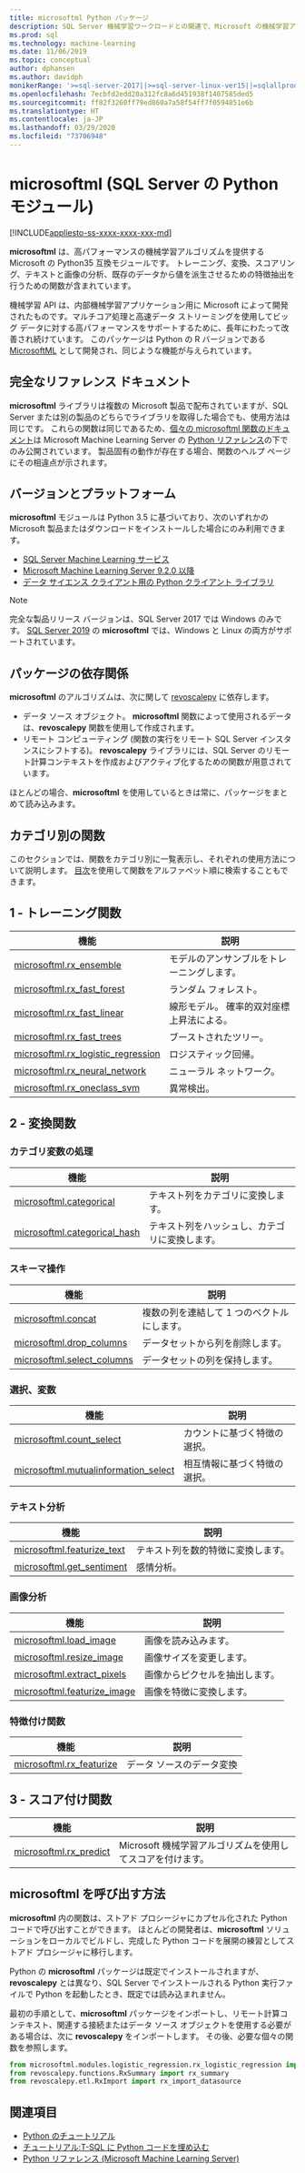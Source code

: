 ```yaml
---
title: microsoftml Python パッケージ
description: SQL Server 機械学習ワークロードとの関連で、Microsoft の機械学習アルゴリズムと Python 向けモデルについて説明します。
ms.prod: sql
ms.technology: machine-learning
ms.date: 11/06/2019
ms.topic: conceptual
author: dphansen
ms.author: davidph
monikerRange: '>=sql-server-2017||>=sql-server-linux-ver15||=sqlallproducts-allversions'
ms.openlocfilehash: 7ecbfd2edd20a312fc8a6d451938f1407585ded5
ms.sourcegitcommit: ff82f3260ff79ed860a7a58f54ff7f0594851e6b
ms.translationtype: HT
ms.contentlocale: ja-JP
ms.lasthandoff: 03/29/2020
ms.locfileid: "73706948"
---
```

# <a name="microsoftml-python-module-in-sql-server"></a>microsoftml (SQL Server の Python モジュール)
[!INCLUDE[appliesto-ss-xxxx-xxxx-xxx-md](../../includes/appliesto-ss-xxxx-xxxx-xxx-md.md)]

**microsoftml** は、高パフォーマンスの機械学習アルゴリズムを提供する Microsoft の Python35 互換モジュールです。 トレーニング、変換、スコアリング、テキストと画像の分析、既存のデータから値を派生させるための特徴抽出を行うための関数が含まれています。

機械学習 API は、内部機械学習アプリケーション用に Microsoft によって開発されたものです。マルチコア処理と高速データ ストリーミングを使用してビッグ データに対する高パフォーマンスをサポートするために、長年にわたって改善され続けています。 このパッケージは Python の R バージョンである [MicrosoftML](../r/ref-r-microsoftml.md) として開発され、同じような機能が与えられています。 

## <a name="full-reference-documentation"></a>完全なリファレンス ドキュメント

**microsoftml** ライブラリは複数の Microsoft 製品で配布されていますが、SQL Server または別の製品のどちらでライブラリを取得した場合でも、使用方法は同じです。 これらの関数は同じであるため、[個々の microsoftml 関数のドキュメント](https://docs.microsoft.com/machine-learning-server/python-reference/microsoftml/microsoftml-package)は Microsoft Machine Learning Server の [Python リファレンス](https://docs.microsoft.com/machine-learning-server/python-reference/introducing-python-package-reference)の下でのみ公開されています。 製品固有の動作が存在する場合、関数のヘルプ ページにその相違点が示されます。

## <a name="versions-and-platforms"></a>バージョンとプラットフォーム

**microsoftml** モジュールは Python 3.5 に基づいており、次のいずれかの Microsoft 製品またはダウンロードをインストールした場合にのみ利用できます。

+ [SQL Server Machine Learning サービス](../install/sql-machine-learning-services-windows-install.md)
+ [Microsoft Machine Learning Server 9.2.0 以降](https://docs.microsoft.com/machine-learning-server/)
+ [データ サイエンス クライアント用の Python クライアント ライブラリ](setup-python-client-tools-sql.md)

> [!NOTE]
> 完全な製品リリース バージョンは、SQL Server 2017 では Windows のみです。 [SQL Server 2019](../../linux/sql-server-linux-setup-machine-learning.md) の **microsoftml** では、Windows と Linux の両方がサポートされています。

## <a name="package-dependencies"></a>パッケージの依存関係

**microsoftml** のアルゴリズムは、次に関して [revoscalepy](ref-py-revoscalepy.md) に依存します。

+ データ ソース オブジェクト。 **microsoftml** 関数によって使用されるデータは、**revoscalepy** 関数を使用して作成されます。
+ リモート コンピューティング (関数の実行をリモート SQL Server インスタンスにシフトする)。 **revoscalepy** ライブラリには、SQL Server のリモート計算コンテキストを作成およびアクティブ化するための関数が用意されています。

ほとんどの場合、**microsoftml** を使用しているときは常に、パッケージをまとめて読み込みます。

## <a name="functions-by-category"></a>カテゴリ別の関数

このセクションでは、関数をカテゴリ別に一覧表示し、それぞれの使用方法について説明します。 [目次](https://docs.microsoft.com/machine-learning-server/python-reference/introducing-python-package-reference)を使用して関数をアルファベット順に検索することもできます。

## <a name="1-training-functions"></a>1 - トレーニング関数

| 機能 | 説明 |
|----------|-------------|
|[microsoftml.rx_ensemble](https://docs.microsoft.com/machine-learning-server/python-reference/microsoftml/rx-ensemble) | モデルのアンサンブルをトレーニングします。 |
|[microsoftml.rx_fast_forest](https://docs.microsoft.com/machine-learning-server/python-reference/microsoftml/rx-fast-forest)  | ランダム フォレスト。 |
|[microsoftml.rx_fast_linear](https://docs.microsoft.com/machine-learning-server/python-reference/microsoftml/rx-fast-linear) | 線形モデル。 確率的双対座標上昇法による。 |
|[microsoftml.rx_fast_trees](https://docs.microsoft.com/machine-learning-server/python-reference/microsoftml/rx-fast-trees) | ブーストされたツリー。 |
|[microsoftml.rx_logistic_regression](https://docs.microsoft.com/machine-learning-server/python-reference/microsoftml/rx-logistic-regression) | ロジスティック回帰。 |
|[microsoftml.rx_neural_network](https://docs.microsoft.com/machine-learning-server/python-reference/microsoftml/rx-neural-network) | ニューラル ネットワーク。 |
|[microsoftml.rx_oneclass_svm](https://docs.microsoft.com/machine-learning-server/python-reference/microsoftml/rx-oneclass-svm) | 異常検出。 |

<a name="ml-transforms"></a>

## <a name="2-transform-functions"></a>2 - 変換関数

### <a name="categorical-variable-handling"></a>カテゴリ変数の処理

| 機能 | 説明 |
|----------|-------------|
|[microsoftml.categorical](https://docs.microsoft.com/machine-learning-server/python-reference/microsoftml/categorical) | テキスト列をカテゴリに変換します。 |
|[microsoftml.categorical_hash](https://docs.microsoft.com/machine-learning-server/python-reference/microsoftml/categorical-hash) | テキスト列をハッシュし、カテゴリに変換します。 |

### <a name="schema-manipulation"></a>スキーマ操作

| 機能 | 説明 |
|----------|-------------|
|[microsoftml.concat](https://docs.microsoft.com/machine-learning-server/python-reference/microsoftml/concat) | 複数の列を連結して 1 つのベクトルにします。 |
|[microsoftml.drop_columns](https://docs.microsoft.com/machine-learning-server/python-reference/microsoftml/drop-columns) | データセットから列を削除します。 |
|[microsoftml.select_columns](https://docs.microsoft.com/machine-learning-server/python-reference/microsoftml/select-columns) | データセットの列を保持します。 |


### <a name="variable-selection"></a>選択、変数

| 機能 | 説明 |
|----------|-------------|
|[microsoftml.count_select](https://docs.microsoft.com/machine-learning-server/python-reference/microsoftml/count-select) |カウントに基づく特徴の選択。 |
|[microsoftml.mutualinformation_select](https://docs.microsoft.com/machine-learning-server/python-reference/microsoftml/mutualinformation-select) | 相互情報に基づく特徴の選択。 |


### <a name="text-analytics"></a>テキスト分析

| 機能 | 説明 |
|----------|-------------|
|[microsoftml.featurize_text](https://docs.microsoft.com/machine-learning-server/python-reference/microsoftml/featurize-text) | テキスト列を数的特徴に変換します。 |
|[microsoftml.get_sentiment](https://docs.microsoft.com/machine-learning-server/python-reference/microsoftml/get-sentiment) | 感情分析。 |


### <a name="image-analytics"></a>画像分析 

| 機能 | 説明 |
|----------|-------------|
|[microsoftml.load_image](https://docs.microsoft.com/machine-learning-server/python-reference/microsoftml/load-image) | 画像を読み込みます。 |
|[microsoftml.resize_image](https://docs.microsoft.com/machine-learning-server/python-reference/microsoftml/resize-image) | 画像サイズを変更します。 |
|[microsoftml.extract_pixels](https://docs.microsoft.com/machine-learning-server/python-reference/microsoftml/extract-pixels) | 画像からピクセルを抽出します。 |
|[microsoftml.featurize_image](https://docs.microsoft.com/machine-learning-server/python-reference/microsoftml/featurize-image) | 画像を特徴に変換します。 |

### <a name="featurization-functions"></a>特徴付け関数

| 機能 | 説明 |
|----------|-------------|
|[microsoftml.rx_featurize](https://docs.microsoft.com/machine-learning-server/python-reference/microsoftml/rx-featurize) | データ ソースのデータ変換 |

<a name="ml-scoring"></a>

## <a name="3-scoring-functions"></a>3 - スコア付け関数

| 機能 | 説明 |
|----------|-------------|
|[microsoftml.rx_predict](https://docs.microsoft.com/machine-learning-server/python-reference/microsoftml/rx-predict) | Microsoft 機械学習アルゴリズムを使用してスコアを付けます。 |

## <a name="how-to-call-microsoftml"></a>microsoftml を呼び出す方法

**microsoftml** 内の関数は、ストアド プロシージャにカプセル化された Python コードで呼び出すことができます。 ほとんどの開発者は、**microsoftml** ソリューションをローカルでビルドし、完成した Python コードを展開の練習としてストアド プロシージャに移行します。

Python の **microsoftml** パッケージは既定でインストールされますが、**revoscalepy** とは異なり、SQL Server でインストールされる Python 実行ファイルで Python を起動したとき、既定では読み込まれません。

最初の手順として、**microsoftml** パッケージをインポートし、リモート計算コンテキスト、関連する接続またはデータ ソース オブジェクトを使用する必要がある場合は、次に **revoscalepy** をインポートします。 その後、必要な個々の関数を参照します。

```python
from microsoftml.modules.logistic_regression.rx_logistic_regression import rx_logistic_regression
from revoscalepy.functions.RxSummary import rx_summary
from revoscalepy.etl.RxImport import rx_import_datasource
```

## <a name="see-also"></a>関連項目

+ [Python のチュートリアル](../tutorials/sql-server-python-tutorials.md)
+ [チュートリアル:T-SQL に Python コードを埋め込む](../tutorials/run-python-using-t-sql.md)
+ [Python リファレンス (Microsoft Machine Learning Server)](https://docs.microsoft.com/machine-learning-server/python-reference/introducing-python-package-reference)

